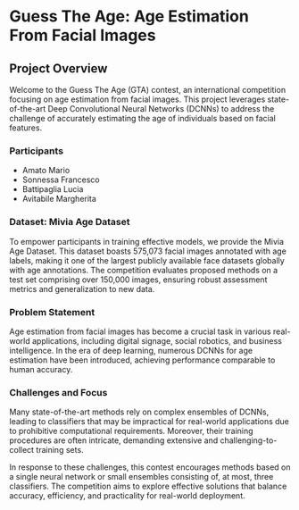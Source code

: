 # Guess The Age: Age Estimation From Facial Images

## Project Overview

Welcome to the Guess The Age (GTA) contest, an international competition focusing on age estimation from facial images. This project leverages state-of-the-art Deep Convolutional Neural Networks (DCNNs) to address the challenge of accurately estimating the age of individuals based on facial features.

### Participants
- Amato Mario
- Sonnessa Francesco
- Battipaglia Lucia
- Avitabile Margherita

### Dataset: Mivia Age Dataset

To empower participants in training effective models, we provide the Mivia Age Dataset. This dataset boasts 575,073 facial images annotated with age labels, making it one of the largest publicly available face datasets globally with age annotations. The competition evaluates proposed methods on a test set comprising over 150,000 images, ensuring robust assessment metrics and generalization to new data.

### Problem Statement

Age estimation from facial images has become a crucial task in various real-world applications, including digital signage, social robotics, and business intelligence. In the era of deep learning, numerous DCNNs for age estimation have been introduced, achieving performance comparable to human accuracy.

### Challenges and Focus

Many state-of-the-art methods rely on complex ensembles of DCNNs, leading to classifiers that may be impractical for real-world applications due to prohibitive computational requirements. Moreover, their training procedures are often intricate, demanding extensive and challenging-to-collect training sets.

In response to these challenges, this contest encourages methods based on a single neural network or small ensembles consisting of, at most, three classifiers. The competition aims to explore effective solutions that balance accuracy, efficiency, and practicality for real-world deployment.
